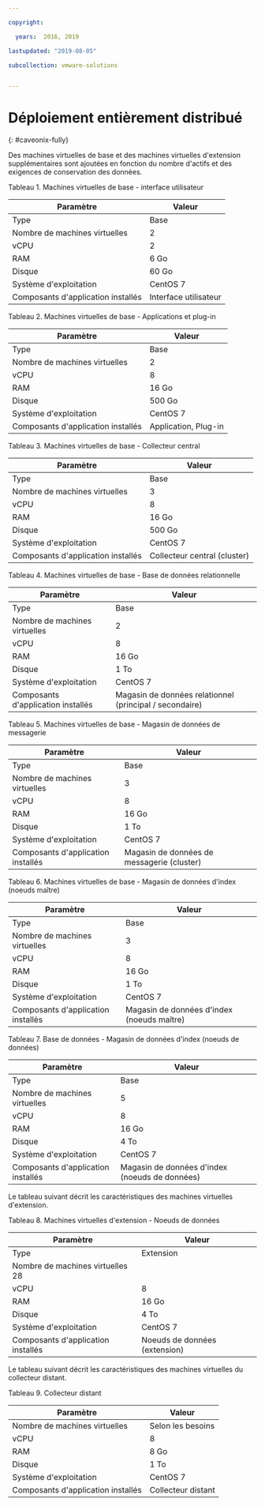 ```yaml
---

copyright:

  years:  2016, 2019

lastupdated: "2019-08-05"

subcollection: vmware-solutions


---
```


# Déploiement entièrement distribué
{: #caveonix-fully}

Des machines virtuelles de base et des machines virtuelles d'extension supplémentaires sont ajoutées en fonction du nombre d'actifs et des exigences de conservation des données.

Tableau 1. Machines virtuelles de base - interface utilisateur

|Paramètre	|Valeur|
|---|---|
|Type	|Base|
|Nombre de machines virtuelles	|2|
|vCPU	|2|
|RAM	|6 Go|
|Disque	|60 Go|
|Système d'exploitation	|CentOS 7|
|Composants d'application installés	|Interface utilisateur|

Tableau 2. Machines virtuelles de base - Applications et plug-in

|Paramètre	|Valeur|
|---|---|
|Type	|Base|
|Nombre de machines virtuelles	|2|
|vCPU	|8|
|RAM	|16 Go|
|Disque	|500 Go|
|Système d'exploitation	|CentOS 7|
|Composants d'application installés	|Application, Plug-in|

Tableau 3. Machines virtuelles de base - Collecteur central

|Paramètre	|Valeur |
|---|---|
|Type	|Base |
|Nombre de machines virtuelles	|3 |
|vCPU	|8 |
|RAM	|16 Go |
|Disque	|500 Go |
|Système d'exploitation	|CentOS 7 |
|Composants d'application installés	|Collecteur central (cluster) |

Tableau 4. Machines virtuelles de base - Base de données relationnelle

|Paramètre	|Valeur |
|---|---|
|Type	|Base |
|Nombre de machines virtuelles	|2 |
|vCPU	|8 |
|RAM	|16 Go |
|Disque	|1 To |
|Système d'exploitation|CentOS 7 |
|Composants d'application installés	|Magasin de données relationnel (principal / secondaire) |

Tableau 5. Machines virtuelles de base - Magasin de données de messagerie

|Paramètre	|Valeur |
|---|---|
|Type	|Base |
|Nombre de machines virtuelles	|3 |
|vCPU	|8 |
|RAM	|16 Go |
|Disque	|1 To |
|Système d'exploitation	|CentOS 7 |
|Composants d'application installés	|Magasin de données de messagerie (cluster) |

Tableau 6. Machines virtuelles de base - Magasin de données d'index (noeuds maître)

|Paramètre	|Valeur |
|---|---|
|Type	|Base |
|Nombre de machines virtuelles	|3 |
|vCPU	|8 |
|RAM	|16 Go |
|Disque	|1 To |
|Système d'exploitation	|CentOS 7 |
|Composants d'application installés	|Magasin de données d'index (noeuds maître) |

Tableau 7. Base de données - Magasin de données d'index (noeuds de données)

|Paramètre	|Valeur |
|---|---|
|Type	|Base |
|Nombre de machines virtuelles	|5 |
|vCPU	|8 |
|RAM	|16 Go |
|Disque	|4 To |
|Système d'exploitation	|CentOS 7 |
|Composants d'application installés	|Magasin de données d'index (noeuds de données) |

Le tableau suivant décrit les caractéristiques des machines virtuelles d'extension.

Tableau 8. Machines virtuelles d'extension - Noeuds de données

|Paramètre	|Valeur |
|---|---|
|Type	|Extension |
|Nombre de machines virtuelles  28 |
|vCPU	|8 |
|RAM	|16 Go |
|Disque	|4 To |
|Système d'exploitation	|CentOS 7 |
|Composants d'application installés	|Noeuds de données (extension) |

Le tableau suivant décrit les caractéristiques des machines virtuelles du collecteur distant.

Tableau 9. Collecteur distant

|Paramètre	|Valeur |
|---|---|
|Nombre de machines virtuelles	|Selon les besoins |
|vCPU	|8 |
|RAM	|8 Go |
|Disque	|1 To |
|Système d'exploitation	|CentOS 7 |
|Composants d'application installés	|Collecteur distant |
